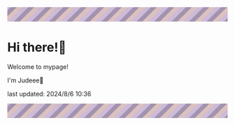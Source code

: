 <!-- Header image -->
<img src="./pokemon/pokemon_7.png" width="1000">

# Hi there!👋

Welcome to mypage!

I'm Judeee🐷

last updated: 2024/8/6 10:36

<!-- Footer image -->
<img src="./pokemon/pokemon_7.png" width="1000">
